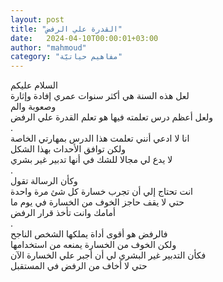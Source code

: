 ```yaml
---
layout: post
title: "القدرة علي الرفض"
date:   2024-04-10T00:00:01+03:00
author: "mahmoud"
category: "مفاهيم حياتيّة"
---
```



السلام عليكم  
لعل هذه السنة هي أكثر سنوات عمري إفادة وإثارة  
وصعوبة والم  
ولعل أعظم درس تعلمته فيها هو تعلم القدرة علي
الرفض  
.  
انا لا ادعي أنني تعلمت هذا الدرس بمهارتي الخاصة  
ولكن توافق الأحداث بهذا الشكل  
لا يدع لي مجالا للشك في أنها تدبير غير بشري  
.  
وكأن الرسالة تقول  
انت تحتاج إلي أن تجرب خسارة كل شئ مرة واحدة  
حتي لا يقف حاجز الخوف من الخسارة في يوم ما  
أمامك وانت تأخذ قرار الرفض  
.  
فالرفض هو أقوى أداة يملكها الشخص الناجح  
ولكن الخوف من الخسارة يمنعه من استخدامها  
فكأن التدبير غير البشري لي أن أجبر علي الخسارة
الآن  
حتي لا أخاف من الرفض في المستقبل
